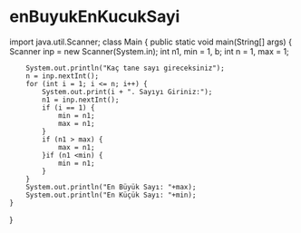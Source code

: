 # enBuyukEnKucukSayi


import java.util.Scanner;
class Main {
    public static void main(String[] args) {
        Scanner inp = new Scanner(System.in);
        int n1, min = 1, b;
        int n = 1, max = 1;

        System.out.println("Kaç tane sayı gireceksiniz");
        n = inp.nextInt();
        for (int i = 1; i <= n; i++) {
            System.out.print(i + ". Sayıyı Giriniz:");
            n1 = inp.nextInt();
            if (i == 1) {
                min = n1;
                max = n1;
            }
            if (n1 > max) {
                max = n1;
            }if (n1 <min) {
                min = n1;
            }
        }
        System.out.println("En Büyük Sayı: "+max);
        System.out.println("En Küçük Sayı: "+min);
    }
}
